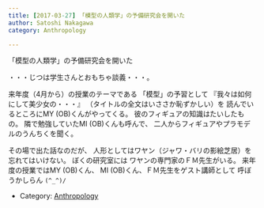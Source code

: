 ```yaml
---
title: [2017-03-27] 「模型の人類学」の予備研究会を開いた
author: Satoshi Nakagawa
category: Anthropology

---
```


「模型の人類学」の予備研究会を開いた

 ・・・じつは学生さんとおもちゃ談義・・・。

 来年度（4月から）の授業のテーマである
「模型」の予習として
『我々は如何にして美少女の・・・』
（タイトルの全文はいささか恥ずかしい）を
読んでいるところにMY (OB)くんがやってくる。
彼のフィギュアの知識はたいしたもの。
隣で勉強していたMI (OB)くんも呼んで、
二人からフィギュアやプラモデルのうんちくを聞く。

 その場で出た話なのだが、
人形としてはワヤン（ジャワ・バリの影絵芝居）を
忘れてはいけない。
ぼくの研究室には
ワヤンの専門家のＦＭ先生がいる。
来年度の授業ではMY (OB)くん、
MI (OB)くん、ＦＭ先生をゲスト講師として
呼ぼうかしらん `(^_^)/`

- Category: [Anthropology](https://merapano.github.io/categories.html#Anthropology)

